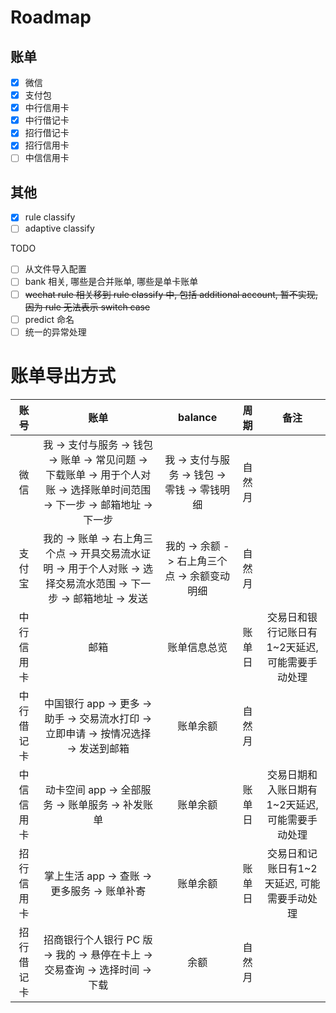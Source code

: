 # Roadmap
## 账单
- [x] 微信
- [x] 支付包
- [x] 中行信用卡
- [x] 中行借记卡
- [x] 招行借记卡
- [x] 招行信用卡
- [ ] 中信信用卡

## 其他
- [x] rule classify
- [ ] adaptive classify

TODO
- [ ] 从文件导入配置
- [ ] bank 相关, 哪些是合并账单, 哪些是单卡账单
- [ ] ~~wechat rule 相关移到 rule classify 中, 包括 additional account, 暂不实现, 因为 rule 无法表示 switch case~~
- [ ] predict 命名
- [ ] 统一的异常处理

# 账单导出方式

| 账号 | 账单 | balance | 周期 | 备注 |
| :---------------: | :---: | :----: | :---: | :---: |
| 微信 | 我 -> 支付与服务 -> 钱包 -> 账单 -> 常见问题 -> 下载账单 -> 用于个人对账 -> 选择账单时间范围 -> 下一步 -> 邮箱地址 -> 下一步 | 我 -> 支付与服务 -> 钱包 -> 零钱 -> 零钱明细 | 自然月 |  |
| 支付宝 | 我的 -> 账单 -> 右上角三个点 -> 开具交易流水证明 -> 用于个人对账 -> 选择交易流水范围 -> 下一步 -> 邮箱地址 -> 发送 | 我的 -> 余额 -> 右上角三个点 -> 余额变动明细 | 自然月 |  |
| 中行信用卡 | 邮箱 | 账单信息总览 | 账单日 | 交易日和银行记账日有1~2天延迟, 可能需要手动处理 |
| 中行借记卡 | 中国银行 app -> 更多 -> 助手 -> 交易流水打印 -> 立即申请 -> 按情况选择 -> 发送到邮箱 | 账单余额 | 自然月 |  |
| 中信信用卡 | 动卡空间 app -> 全部服务 -> 账单服务 -> 补发账单 | 账单余额 | 账单日 | 交易日期和入账日期有1~2天延迟, 可能需要手动处理 |
| 招行信用卡 | 掌上生活 app -> 查账 -> 更多服务 -> 账单补寄 | 账单余额 | 账单日 | 交易日和记账日有1~2天延迟, 可能需要手动处理 |
| 招行借记卡 | 招商银行个人银行 PC 版 -> 我的 -> 悬停在卡上 -> 交易查询 -> 选择时间 -> 下载 | 余额 | 自然月 |  |
